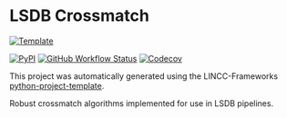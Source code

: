 
# LSDB Crossmatch

[![Template](https://img.shields.io/badge/Template-LINCC%20Frameworks%20Python%20Project%20Template-brightgreen)](https://lincc-ppt.readthedocs.io/en/latest/)

[![PyPI](https://img.shields.io/pypi/v/lsdb-crossmatch?color=blue&logo=pypi&logoColor=white)](https://pypi.org/project/lsdb-crossmatch/)
[![GitHub Workflow Status](https://img.shields.io/github/actions/workflow/status/astronomy-commons/lsdb-crossmatch/smoke-test.yml)](https://github.com/astronomy-commons/lsdb-crossmatch/actions/workflows/smoke-test.yml)
[![Codecov](https://codecov.io/gh/astronomy-commons/lsdb-crossmatch/branch/main/graph/badge.svg)](https://codecov.io/gh/astronomy-commons/lsdb-crossmatch)

This project was automatically generated using the LINCC-Frameworks 
[python-project-template](https://github.com/lincc-frameworks/python-project-template).

Robust crossmatch algorithms implemented for use in LSDB pipelines.

